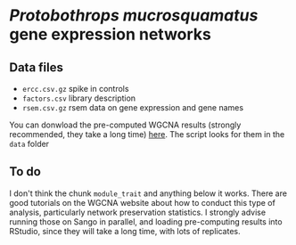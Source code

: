 # _Protobothrops mucrosquamatus_ gene expression networks

## Data files
- `ercc.csv.gz` spike in controls
- `factors.csv` library description
- `rsem.csv.gz` rsem data on gene expression and gene names

You can donwload the pre-computed WGCNA results (strongly recommended, they take a long time) [here](https://www.dropbox.com/s/l1wpxnhjo8zqocw/wgcna.rds?dl=0). The script looks for them in the `data` folder

## To do

I don't think the chunk `module_trait` and anything below it works. There are good tutorials on the WGCNA website about how to conduct this type of analysis, particularly network preservation statistics. I strongly advise running those on Sango in parallel, and loading pre-computing results into RStudio, since they will take a long time, with lots of replicates.